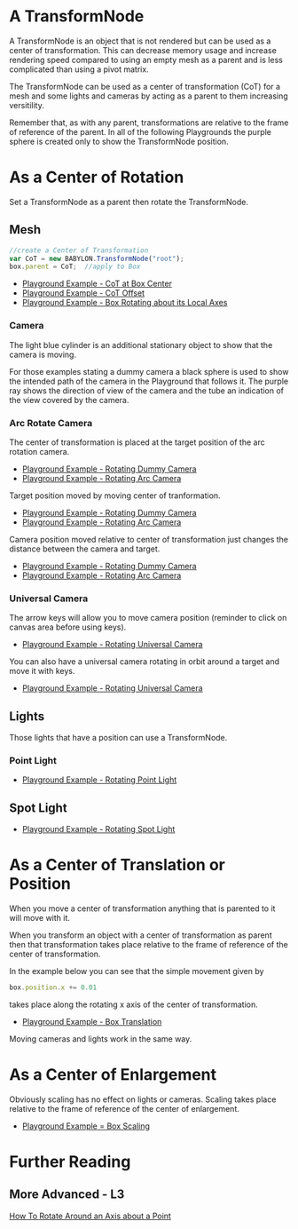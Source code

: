 # A TransformNode

A TransformNode is an object that is not rendered but can be used as a center of transformation. This can decrease memory usage and increase rendering speed compared to using an empty mesh as a parent and is less complicated than using a pivot matrix.

The TransformNode can be used as a center of transformation (CoT) for a mesh and some lights and cameras by acting as a parent to them increasing versitility.

Remember that, as with any parent, transformations are relative to the frame of reference of the parent.
In all of the following Playgrounds the purple sphere is created only to show the TransformNode position. 

# As a Center of Rotation

Set a TransformNode as a parent then rotate the TransformNode.

## Mesh

```javascript
//create a Center of Transformation
var CoT = new BABYLON.TransformNode("root"); 
box.parent = CoT;  //apply to Box
```
* [Playground Example - CoT at Box Center](https://www.babylonjs-playground.com/#2JKA91)
* [Playground Example - CoT Offset](https://www.babylonjs-playground.com/#2JKA91#1)
* [Playground Example - Box Rotating about its Local Axes](https://www.babylonjs-playground.com/#2JKA91#2)

### Camera 
The light blue cylinder is an additional stationary object to show that the camera is moving.

For those examples stating a dummy camera a black sphere is used to show the intended path of the camera in the Playground that follows it. The purple ray shows the direction of view of the camera and the tube an indication of the view covered by the camera.

### Arc Rotate Camera
The center of transformation is placed at the target position of the arc rotation camera.  
* [Playground Example - Rotating Dummy Camera](https://www.babylonjs-playground.com/#PP962K#1)
* [Playground Example - Rotating Arc Camera](https://www.babylonjs-playground.com/#2JKA91#4)

Target position moved by moving center of tranformation.  
* [Playground Example - Rotating Dummy Camera](https://www.babylonjs-playground.com/#PP962K#2)
* [Playground Example - Rotating Arc Camera](https://www.babylonjs-playground.com/#2JKA91#5)

Camera position moved relative to center of transformation just changes the distance between the camera and target.  
* [Playground Example - Rotating Dummy Camera](https://www.babylonjs-playground.com/#PP962K#3)
* [Playground Example - Rotating Arc Camera](https://www.babylonjs-playground.com/#2JKA91#6)

### Universal Camera
The arrow keys will allow you to move camera position (reminder to click on canvas area before using keys).  
* [Playground Example - Rotating Universal Camera](https://www.babylonjs-playground.com/#2JKA91#8)

You can also have a universal camera rotating in orbit around a target and move it with keys.  
* [Playground Example - Rotating Universal Camera](https://www.babylonjs-playground.com/#2JKA91#9)

## Lights
Those lights that have a position can use a TransformNode.

### Point Light
* [Playground Example - Rotating Point Light](https://www.babylonjs-playground.com/#2JKA91#10)

## Spot Light
* [Playground Example - Rotating Spot Light](https://www.babylonjs-playground.com/#2JKA91#11)

# As a Center of Translation or Position

When you move a center of transformation anything that is parented to it will move with it.

When you transform an object with a center of transformation as parent then that transformation takes place relative to the frame of reference of the center of transformation. 

In the example below you can see that the simple movement given by

```javascript
box.position.x += 0.01
``` 
takes place along the rotating x axis of the center of transformation.

* [Playground Example - Box Translation](https://www.babylonjs-playground.com/#2JKA91#12)

Moving cameras and lights work in the same way.

# As a Center of Enlargement

Obviously scaling has no effect on lights or cameras. Scaling takes place relative to the frame of reference of the center of enlargement.

* [Playground Example = Box Scaling](https://www.babylonjs-playground.com/#2JKA91#13)

# Further Reading

## More Advanced - L3

[How To Rotate Around an Axis about a Point](/How_To/Pivot)


